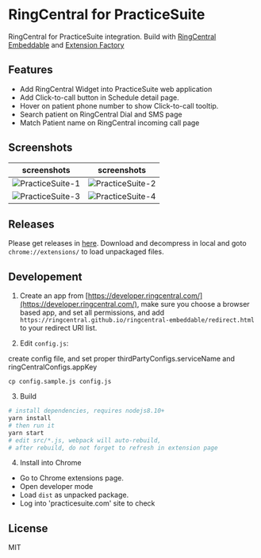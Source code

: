 
# RingCentral for PracticeSuite

RingCentral for PracticeSuite integration. Build with [RingCentral Embeddable](https://github.com/ringcentral/ringcentral-embeddable) and [Extension Factory](https://github.com/ringcentral/ringcentral-embeddable-extension-factory)

## Features

- Add RingCentral Widget into PracticeSuite web application
- Add Click-to-call button in Schedule detail page.
- Hover on patient phone number to show Click-to-call tooltip.
- Search patient on RingCentral Dial and SMS page
- Match Patient name on RingCentral incoming call page

## Screenshots

| screenshots            |  screenshots |
:-------------------------:|:-------------------------:
![PracticeSuite-1](https://user-images.githubusercontent.com/7036536/51963969-1956d880-24a0-11e9-9493-3eb5f425eeb5.png) | ![PracticeSuite-2](https://user-images.githubusercontent.com/7036536/51963939-03491800-24a0-11e9-90a0-3a8dc68d63de.png)
![PracticeSuite-3](https://user-images.githubusercontent.com/7036536/51964049-499e7700-24a0-11e9-9439-471473df8e40.png) | ![PracticeSuite-4](https://user-images.githubusercontent.com/7036536/51964837-b581df00-24a2-11e9-91e0-94ee60a9d153.png)


## Releases

Please get releases in [here](https://github.com/embbnux/ringcentral-for-practicesuite/releases). Download and decompress in local and goto `chrome://extensions/` to load unpackaged files.

## Developement

1. Create an app from [https://developer.ringcentral.com/](https://developer.ringcentral.com/), make sure you choose a browser based app, and set all permissions, and add `https://ringcentral.github.io/ringcentral-embeddable/redirect.html` to your redirect URI list.

2. Edit `config.js`:

create config file, and set proper thirdPartyConfigs.serviceName and ringCentralConfigs.appKey

```
cp config.sample.js config.js
```

3. Build

```bash
# install dependencies, requires nodejs8.10+
yarn install
# then run it
yarn start
# edit src/*.js, webpack will auto-rebuild,
# after rebuild, do not forget to refresh in extension page
```

4. Install into Chrome

- Go to Chrome extensions page.
- Open developer mode
- Load `dist` as unpacked package.
-  Log into 'practicesuite.com' site to check

## License

MIT

